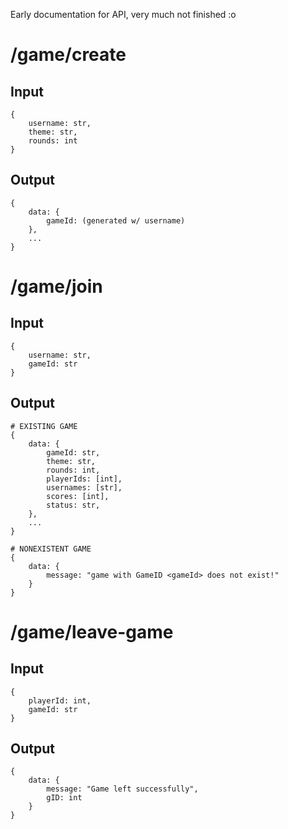 Early documentation for API, very much not finished :o

# /game/create

## Input
```
{
    username: str,
    theme: str,
    rounds: int
}
```
## Output
```
{
    data: {
        gameId: (generated w/ username)
    },
    ...
}
```

# /game/join
## Input
```
{
    username: str,
    gameId: str
}
```

## Output
```
# EXISTING GAME
{
    data: {
        gameId: str,
        theme: str,
        rounds: int,
        playerIds: [int],
        usernames: [str],
        scores: [int],
        status: str,
    },
    ...
}

# NONEXISTENT GAME
{
    data: {
        message: "game with GameID <gameId> does not exist!"
    }
}
```

# /game/leave-game
## Input
```
{
    playerId: int,
    gameId: str
}
```
## Output
```
{
    data: {
        message: "Game left successfully",
        gID: int
    }
}
```
